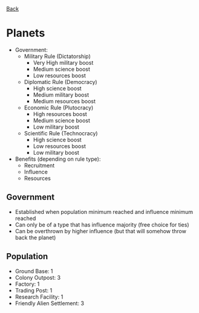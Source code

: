 [Back](https://github.com/haslo/space4x/blob/master/readme.md)

# Planets

* Government:
  * Military Rule (Dictatorship)
    * Very High military boost
    * Medium science boost
    * Low resources boost
  * Diplomatic Rule (Democracy)
    * High science boost
    * Medium military boost
    * Medium resources boost
  * Economic Rule (Plutocracy)
    * High resources boost
    * Medium science boost
    * Low military boost
  * Scientific Rule (Technocracy)
    * High science boost
    * Low resources boost
    * Low military boost
* Benefits (depending on rule type):
  * Recruitment
  * Influence
  * Resources

## Government

* Established when population minimum reached and influence minimum reached
* Can only be of a type that has influence majority (free choice for ties)
* Can be overthrown by higher influence (but that will somehow throw back the planet)

## Population

* Ground Base: 1
* Colony Outpost: 3
* Factory: 1
* Trading Post: 1
* Research Facility: 1
* Friendly Alien Settlement: 3
